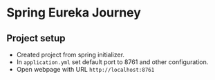 # Spring Eureka Journey

## Project setup

- Created project from spring initializer.
- In `application.yml` set default port to 8761 and other configuration.
- Open webpage with URL `http://localhost:8761`